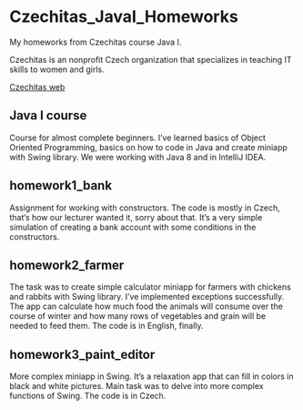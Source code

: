 # Czechitas_JavaI_Homeworks
My homeworks from Czechitas course Java I.

Czechitas is an nonprofit Czech organization that specializes in teaching IT skills to women and girls.

[Czechitas web](https://www.czechitas.cz/en/)

## Java I course
Course for almost complete beginners. I’ve learned basics of Object Oriented Programming, basics on how to code in Java and create miniapp with Swing library. We were working with Java 8 and in IntelliJ IDEA.

## homework1_bank
Assignment for working with constructors. The code is mostly in Czech, that’s how our lecturer wanted it, sorry about that.
It’s a very simple simulation of creating a bank account with some conditions in the constructors.

## homework2_farmer
The task was to create simple calculator miniapp for farmers with chickens and rabbits with Swing library. I’ve implemented exceptions successfully. The app can calculate how much food the animals will consume over the course of winter and how many rows of vegetables and grain will be needed to feed them. The code is in English, finally.

## homework3_paint_editor
More complex miniapp in Swing. It’s a relaxation app that can fill in colors in black and white pictures. Main task was to delve into more complex functions of Swing. The code is in Czech.
